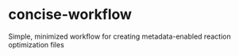 # concise-workflow
Simple, minimized workflow for creating metadata-enabled reaction optimization files
